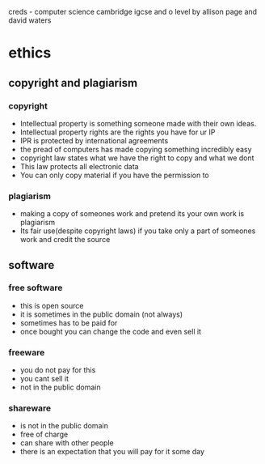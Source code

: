 creds - computer science cambridge igcse and o level by allison page and david waters
# ethics
## copyright and plagiarism
### copyright
*  Intellectual property is something someone made with their own ideas.
*  Intellectual property rights are the rights you have for ur IP
*  IPR is protected by international agreements
*  the pread of computers has made copying something incredibly easy
*  copyright law states what we have the right to copy and what we dont
*  This law protects all electronic data
*  You can only copy material if you have the permission to
### plagiarism
*  making a copy of someones work and pretend its your own work is plagiarism
*  Its fair use(despite copyright laws) if you take only a part of someones work and credit the source
## software
### free software
*  this is open source
*  it is sometimes in the public domain (not always)
*  sometimes has to be paid for
*  once bought you can change the code and even sell it
### freeware
*  you do not pay for this
*  you cant sell it
*  not in the public domain
### shareware
*  is not in the public domain
*  free of charge
*  can share with other people
*  there is an expectation that you will pay for it some day

